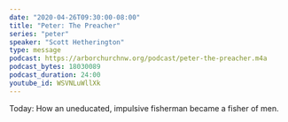 ```yaml
---
date: "2020-04-26T09:30:00-08:00"
title: "Peter: The Preacher"
series: "peter"
speaker: "Scott Hetherington"
type: message
podcast: https://arborchurchnw.org/podcast/peter-the-preacher.m4a
podcast_bytes: 18030089
podcast_duration: 24:00
youtube_id: WSVNLuWllXk
---
```


Today: How an uneducated, impulsive fisherman became a fisher of men. 
